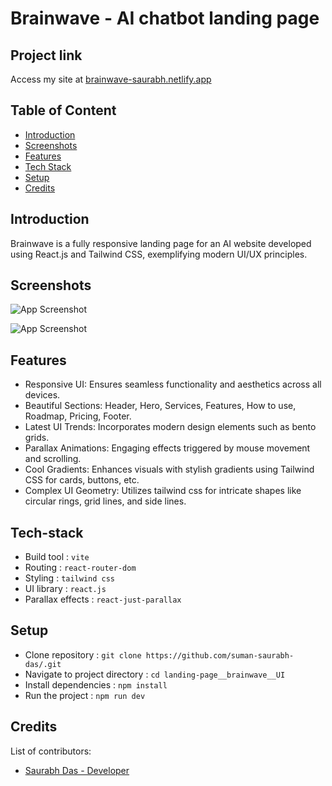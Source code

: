 
# Brainwave - AI chatbot landing page

## Project link
Access my site at [brainwave-saurabh.netlify.app](https://brainwave-saurabh.netlify.app)

## Table of Content

- [Introduction](#introduction)
- [Screenshots](#screenshots)
- [Features](#features)
- [Tech Stack](#tech-stack)
- [Setup](#setup)
- [Credits](#credits)

## Introduction
Brainwave is a fully responsive landing page for an AI website developed using React.js and Tailwind CSS, exemplifying modern UI/UX principles.

## Screenshots

![App Screenshot](https://drive.google.com/uc?export=view&id=)

![App Screenshot](https://drive.google.com/uc?export=view&id=)

## Features

- Responsive UI: Ensures seamless functionality and aesthetics across all devices.
- Beautiful Sections: Header, Hero, Services, Features, How to use, Roadmap, Pricing, Footer.
- Latest UI Trends: Incorporates modern design elements such as bento grids.
- Parallax Animations: Engaging effects triggered by mouse movement and scrolling.
- Cool Gradients: Enhances visuals with stylish gradients using Tailwind CSS for cards, buttons, etc.
- Complex UI Geometry: Utilizes tailwind css for intricate shapes like circular rings, grid lines, and side lines.

## Tech-stack

- Build tool : `vite`
- Routing : `react-router-dom`
- Styling : `tailwind css`
- UI library : `react.js`
- Parallax effects : `react-just-parallax`

## Setup

- Clone repository : `git clone https://github.com/suman-saurabh-das/.git`
- Navigate to project directory : `cd landing-page__brainwave__UI`  
- Install dependencies : `npm install`
- Run the project : `npm run dev`

## Credits
List of contributors:
- [Saurabh Das - Developer](dsumansaurabh@gmail.com)
  